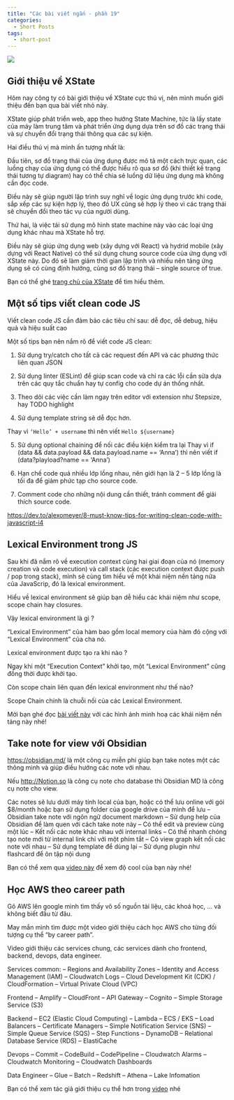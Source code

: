 ```yaml
---
title: "Các bài viết ngắn - phần 19"
categories:
  - Short Posts
tags:
  - short-post
---
```

![](https://i0.wp.com/beautyoncode.com/wp-content/uploads/2022/12/Short-posts-19.png)

## Giới thiệu về XState
Hôm nay công ty có bài giới thiệu về XState cực thú vị, nên mình muốn giới thiệu đến bạn qua bài viết nhỏ này.

XState giúp phát triển web, app theo hướng State Machine, tức là lấy state của máy làm trung tâm và phát triển ứng dụng dựa trên sơ đồ các trạng thái và sự chuyển đổi trạng thái thông qua các sự kiện.

Hai điều thú vị mà mình ấn tượng nhất là:

Đầu tiên, sơ đồ trạng thái của ứng dụng được mô tả một cách trực quan, các luồng chạy của ứng dụng có thể được hiểu rõ qua sơ đồ (khi thiết kế trạng thái tương tự diagram) hay có thể chia sẻ luồng dữ liệu ứng dụng mà không cần đọc code.

Điều này sẽ giúp người lập trình suy nghĩ về logic ứng dụng trước khi code, sắp xếp các sự kiện hợp lý, theo đó UX cũng sẽ hợp lý theo vì các trạng thái sẽ chuyển đổi theo tác vụ của người dùng.

Thứ hai, là việc tái sử dụng mô hình state machine này vào các loại ứng dụng khác nhau mà XState hỗ trợ.

Điều này sẽ giúp ứng dụng web (xây dựng với React) và hydrid mobile (xây dựng với React Native) có thể sử dụng chung source code của ứng dụng với XState này. Do đó sẽ làm giảm thời gian lập trình và nhiều nên tảng ứng dụng sẽ có cùng định hướng, cùng sơ đồ trạng thái – single source of true.

Bạn có thể ghé [trang chủ của XState](https://xstate.js.org/) để tìm hiểu thêm.

## Một số tips viết clean code JS

Viết clean code JS cần đảm bảo các tiêu chí sau: dễ đọc, dễ debug, hiệu quả và hiệu suất cao

Một số tips bạn nên nắm rõ để viết code JS clean:

1. Sử dụng try/catch cho tất cả các request đến API và các phương thức liên quan JSON

2. Sử dụng linter (ESLint) để giúp scan code và chỉ ra các lỗi cần sửa dựa trên các quy tắc chuẩn hay tự config cho code dự án thống nhất.

3. Theo dõi các việc cần làm ngay trên editor với extension như Stepsize, hay TODO highlight

4. Sử dụng template string sẽ dễ đọc hơn.

Thay vì `‘Hello’ + username` thì nên viết `Hello ${username}`

5. Sử dụng optional chaining để nối các điều kiện kiểm tra lại
Thay vì if (data && data.payload && data.payload.name == ‘Anna’)
thì nên viết if (data?playload?name == ‘Anna’)

6. Hạn chế code quá nhiều lớp lồng nhau, nên giới hạn là 2 – 5 lớp lồng là tối đa để giảm phức tạp cho source code.

7. Comment code cho những nội dung cần thiết, tránh comment để giải thích source code.

https://dev.to/alexomeyer/8-must-know-tips-for-writing-clean-code-with-javascript-i4

## Lexical Environment trong JS
Sau khi đã nắm rõ về execution context cùng hai giai đoạn của nó (memory creation và code execution) và call stack (các execution context được push / pop trong stack), mình sẽ cùng tìm hiểu về một khái niệm nền tảng nữa của JavaScrip, đó là lexical environment.

Hiểu về lexical environment sẽ giúp bạn dễ hiểu các khái niệm như scope, scope chain hay closures.

Vậy lexical environment là gì ?

“Lexical Environment” của hàm bao gồm local memory của hàm đó cộng với “Lexical Environment” của cha nó.

Lexical environment được tạo ra khi nào ?

Ngay khi một “Execution Context” khởi tạo, một “Lexical Environment” cũng đồng thời được khởi tạo.

Còn scope chain liên quan đến lexical environment như thế nào?

Scope Chain chính là chuỗi nối của các Lexical Environment.

Mời bạn ghé đọc [bài viết này](https://beautyoncode.com/lexical-environment-trong-javascript/) với các hình ảnh minh hoạ các khái niệm nền tảng này nhé!


## Take note for view với Obsidian

https://obsidian.md/ là một công cụ miễn phí giúp bạn take notes một các thông minh và giúp điều hướng các note với nhau.

Nếu http://Notion.so là công cụ note cho database thì Obsidian MD là công cụ note cho view.

Các notes sẽ lưu dưới máy tính local của bạn, hoặc có thể lưu online với gói $8/month hoặc bạn sử dụng folder của google drive của mình để lưu
– Obsidian take note với ngôn ngữ document markdown
– Sử dụng help của Obsidian để làm quen với cách take note này
– Có thể edit và preview cùng một lúc
– Kết nối các note khác nhau với internal links
– Có thể nhanh chóng tạo note mới từ internal link chỉ với một phím tắt
– Có view graph kết nối các note với nhau
– Sử dụng template để dùng lại
– Sử dụng plugin như flashcard để ôn tập nội dung

Bạn có thể xem qua [video này](https://www.youtube.com/watch?v=jAPn6yqrDxQ) để xem độ cool của bạn này nhé!

## Học AWS theo career path
Gõ AWS lên google mình tìm thấy vô số nguồn tài liệu, các khoá học, … và không biết đầu từ đâu.

May mắn mình tìm được một video giới thiệu cách học AWS cho từng đối tượng cụ thể “by career path”.

Video giới thiệu các services chung, các services dành cho frontend, backend, devops, data engineer.

Services common:
– Regions and Availability Zones
– Identity and Access Management (IAM)
– Cloudwatch Logs
– Cloud Development Kit (CDK) / CloudFormation
– Virtual Private Cloud (VPC)

Frontend
– Amplify
– CloudFront
– API Gateway
– Cognito
– Simple Storage Service (S3)

Backend
– EC2 (Elastic Cloud Computing)
– Lambda
– ECS / EKS
– Load Balancers
– Certificate Managers
– Simple Notification Service (SNS)
– Simple Queue Service (SQS)
– Step Functions
– DynamoDB
– Relational Database Service (RDS)
– ElastiCache

Devops
– Commit
– CodeBuild
– CodePipeline
– Cloudwatch Alarms
– Cloudwatch Monitoring
– Cloudwatch Dashboards

Data Engineer
– Glue
– Batch
– Redshift
– Athena
– Lake Infomation

Bạn có thể xem tác giả giới thiệu cụ thể hơn trong [video](https://youtu.be/N8lcedBPmE8) nhé
